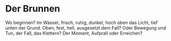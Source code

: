 Der Brunnen
===========
Wo beginnen? Im Wasser, frisch, ruhig, dunkel, hoch oben das Licht, tief unten der Grund. Oben, fest, hell, ausgesetzt dem Fall? Oder Bewegung und Tun, der Fall, das Klettern? Der Moment, Aufprall oder Erreichen?